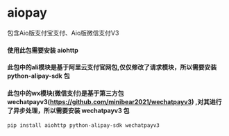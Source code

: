 # aiopay
包含Aio版支付宝支付、Aio版微信支付V3



#### 使用此包需要安装 aiohttp
#### 此包中的ali模块是基于阿里云支付官网包,仅仅修改了请求模块，所以需要安装 python-alipay-sdk 包
#### 此包中的wx模块(微信支付)是基于第三方包 wechatpayv3(https://github.com/minibear2021/wechatpayv3) ,对其进行了异步处理，所以需要安装 wechatpayv3 包

```
pip install aiohttp python-alipay-sdk wechatpayv3
```

